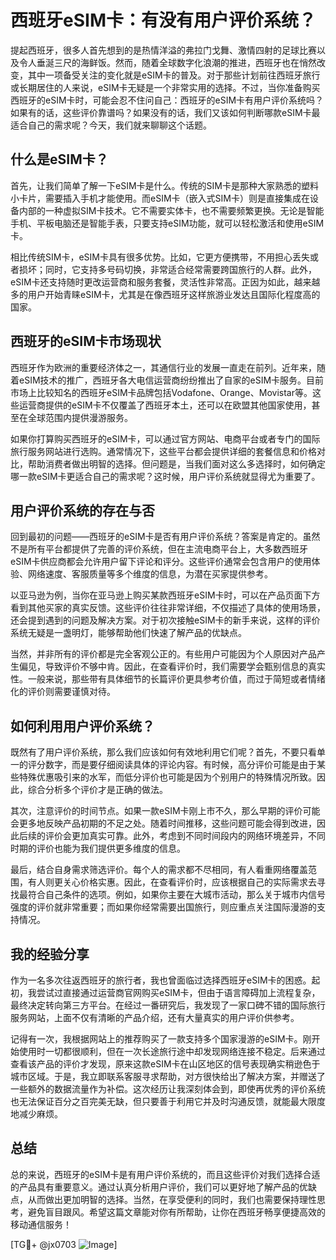 # 西班牙eSIM卡：有没有用户评价系统？

提起西班牙，很多人首先想到的是热情洋溢的弗拉门戈舞、激情四射的足球比赛以及令人垂涎三尺的海鲜饭。然而，随着全球数字化浪潮的推进，西班牙也在悄然改变，其中一项备受关注的变化就是eSIM卡的普及。对于那些计划前往西班牙旅行或长期居住的人来说，eSIM卡无疑是一个非常实用的选择。不过，当你准备购买西班牙的eSIM卡时，可能会忍不住问自己：西班牙的eSIM卡有用户评价系统吗？如果有的话，这些评价靠谱吗？如果没有的话，我们又该如何判断哪款eSIM卡最适合自己的需求呢？今天，我们就来聊聊这个话题。

## 什么是eSIM卡？

首先，让我们简单了解一下eSIM卡是什么。传统的SIM卡是那种大家熟悉的塑料小卡片，需要插入手机才能使用。而eSIM卡（嵌入式SIM卡）则是直接集成在设备内部的一种虚拟SIM卡技术。它不需要实体卡，也不需要频繁更换。无论是智能手机、平板电脑还是智能手表，只要支持eSIM功能，就可以轻松激活和使用eSIM卡。

相比传统SIM卡，eSIM卡具有很多优势。比如，它更方便携带，不用担心丢失或者损坏；同时，它支持多号码切换，非常适合经常需要跨国旅行的人群。此外，eSIM卡还支持随时更改运营商和服务套餐，灵活性非常高。正因为如此，越来越多的用户开始青睐eSIM卡，尤其是在像西班牙这样旅游业发达且国际化程度高的国家。

## 西班牙的eSIM卡市场现状

西班牙作为欧洲的重要经济体之一，其通信行业的发展一直走在前列。近年来，随着eSIM技术的推广，西班牙各大电信运营商纷纷推出了自家的eSIM卡服务。目前市场上比较知名的西班牙eSIM卡品牌包括Vodafone、Orange、Movistar等。这些运营商提供的eSIM卡不仅覆盖了西班牙本土，还可以在欧盟其他国家使用，甚至在全球范围内提供漫游服务。

如果你打算购买西班牙的eSIM卡，可以通过官方网站、电商平台或者专门的国际旅行服务网站进行选购。通常情况下，这些平台都会提供详细的套餐信息和价格对比，帮助消费者做出明智的选择。但问题是，当我们面对这么多选择时，如何确定哪一款eSIM卡更适合自己的需求呢？这时候，用户评价系统就显得尤为重要了。

## 用户评价系统的存在与否

回到最初的问题——西班牙的eSIM卡是否有用户评价系统？答案是肯定的。虽然不是所有平台都提供了完善的评价系统，但在主流电商平台上，大多数西班牙eSIM卡供应商都会允许用户留下评论和评分。这些评价通常会包含用户的使用体验、网络速度、客服质量等多个维度的信息，为潜在买家提供参考。

以亚马逊为例，当你在亚马逊上购买某款西班牙eSIM卡时，可以在产品页面下方看到其他买家的真实反馈。这些评价往往非常详细，不仅描述了具体的使用场景，还会提到遇到的问题及解决方案。对于初次接触eSIM卡的新手来说，这样的评价系统无疑是一盏明灯，能够帮助他们快速了解产品的优缺点。

当然，并非所有的评价都是完全客观公正的。有些用户可能因为个人原因对产品产生偏见，导致评价不够中肯。因此，在查看评价时，我们需要学会甄别信息的真实性。一般来说，那些带有具体细节的长篇评价更具参考价值，而过于简短或者情绪化的评价则需要谨慎对待。

## 如何利用用户评价系统？

既然有了用户评价系统，那么我们应该如何有效地利用它们呢？首先，不要只看单一的评分数字，而是要仔细阅读具体的评论内容。有时候，高分评价可能是由于某些特殊优惠吸引来的水军，而低分评价也可能是因为个别用户的特殊情况所致。因此，综合分析多个评价才是正确的做法。

其次，注意评价的时间节点。如果一款eSIM卡刚上市不久，那么早期的评价可能会更多地反映产品初期的不足之处。随着时间推移，这些问题可能会得到改进，因此后续的评价会更加真实可靠。此外，考虑到不同时间段内的网络环境差异，不同时期的评价也能为我们提供更多维度的信息。

最后，结合自身需求筛选评价。每个人的需求都不尽相同，有人看重网络覆盖范围，有人则更关心价格实惠。因此，在查看评价时，应该根据自己的实际需求去寻找最符合自己条件的选项。例如，如果你主要在大城市活动，那么关于城市内信号强度的评价就非常重要；而如果你经常需要出国旅行，则应重点关注国际漫游的支持情况。

## 我的经验分享

作为一名多次往返西班牙的旅行者，我也曾面临过选择西班牙eSIM卡的困惑。起初，我尝试过直接通过运营商官网购买eSIM卡，但由于语言障碍加上流程复杂，最终决定转向第三方平台。在经过一番研究后，我发现了一家口碑不错的国际旅行服务网站，上面不仅有清晰的产品介绍，还有大量真实的用户评价供参考。

记得有一次，我根据网站上的推荐购买了一款支持多个国家漫游的eSIM卡。刚开始使用时一切都很顺利，但在一次长途旅行途中却发现网络连接不稳定。后来通过查看该产品的评价才发现，原来这款eSIM卡在山区地区的信号表现确实稍逊色于城市区域。于是，我立即联系客服寻求帮助，对方很快给出了解决方案，并赠送了一些额外的数据流量作为补偿。这次经历让我深刻体会到，即使再优秀的评价系统也无法保证百分之百完美无缺，但只要善于利用它并及时沟通反馈，就能最大限度地减少麻烦。

## 总结

总的来说，西班牙的eSIM卡是有用户评价系统的，而且这些评价对我们选择合适的产品具有重要意义。通过认真分析用户评价，我们可以更好地了解产品的优缺点，从而做出更加明智的选择。当然，在享受便利的同时，我们也需要保持理性思考，避免盲目跟风。希望这篇文章能对你有所帮助，让你在西班牙畅享便捷高效的移动通信服务！

[TG💪+ @jx0703 ![Image](https://github.com/user-attachments/assets/dbca1d08-cadb-493c-b0ec-ad6f7a83f270)]